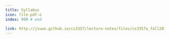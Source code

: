 ```yaml
---
title: Syllabus
icon: file-pdf-o
index: 999 # end

link: http://jsuwo.github.io/cs3357/lecture-notes/files/cs3357a_fall2014_syllabus.pdf
---
```


